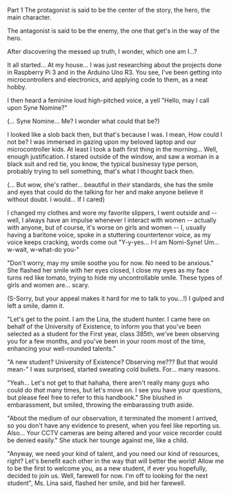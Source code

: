 Part 1
The protagonist is said to be the center of the story, the hero, the main character.<br>

The antagonist is said to be the enemy, the one that get's in the way of the hero.<br>

After discovering the messed up truth, I wonder, which one am I...?

It all started... At my house... I was just researching about the projects done in Raspberry Pi 3 and in the Arduino Uno R3. You see, I've been getting into microcontrollers and electronics, and applying code to them, as a neat hobby.

I then heard a feminine loud high-pitched voice, a yell "Hello, may I call upon Syne Nomine?"

(... Syne Nomine... Me? I wonder what could that be?)

I looked like a slob back then, but that's because I was. I mean, How could I not be? I was immersed in gazing upon my beloved laptop and our microcontroller kids. At least I took a bath first thing in the morning... Well, enough justification. I stared outside of the window, and saw a woman in a black suit and red tie, you know, the typical businessy type person, probably trying to sell something, that's what I thought back then.

(... But wow, she's rather... beautiful in *their* standards, she has the smile and eyes that could do the talking for her and make anyone believe it without doubt. I would... If I cared)

I changed my clothes and wore my favorite slippers, I went outside and -- well, I always have an impulse whenever I interact with women -- actually with anyone, but of course, it's worse on girls and women -- I, usually having a baritone voice, spoke in a stuttering countertenor voice, as my voice keeps cracking, words come out "Y-y-yes... I-I am Nomi-Syne! Um... w-wait, w-what-do you-"

"Don't worry, may my smile soothe you for now. No need to be anxious." She flashed her smile with her eyes closed, I close my eyes as my face turns red like tomato, trying to hide my uncontrollable smile. These types of girls and women are... scary.

(S-Sorry, but your appeal makes it hard for me to talk to you...!) I gulped and left a smile, damn it.

"Let's get to the point. I am the Lina, the student hunter. I came here on behalf of the University of Existence, to inform you that you've been selected as a student for the First year, class 385th, we've been observing you for a few months, and you've been in your room most of the time, enhancing your well-rounded talents."

"A new student? University of Existence? Observing me??? But that would mean-" I was surprised, started sweating cold bullets. For... many reasons.

"Yeah... Let's not get to that hahaha, there aren't really many guys who could do *that* many times, but let's move on. I see you have your questions, but please feel free to refer to this handbook." She blushed in embarassment, but smiled, throwing the embarassing truth aside.

"About the medium of our observation, it terminated the moment I arrived, so you don't have any evidence to present, when you feel like reporting us. Also... Your CCTV cameras are being altered and your voice recorder could be denied easily." She stuck her tounge against me, like a child.

"Anyway, we need your kind of talent, and you need our kind of resources, right? Let's benefit each other in the way that will better the world! Allow me to be the first to welcome you, as a new student, if ever you hopefully, decided to join us. Well, farewell for now. I'm off to looking for the next student", Ms. Lina said, flashed her smile, and bid her farewell.
